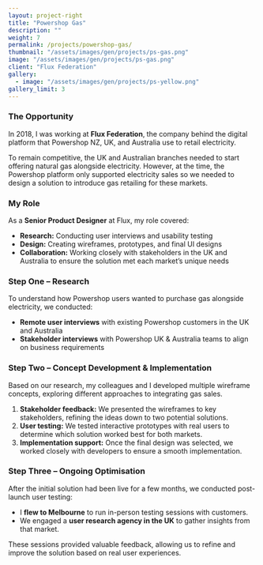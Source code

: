 ```yaml
---
layout: project-right
title: "Powershop Gas"
description: ""
weight: 7
permalink: /projects/powershop-gas/
thumbnail: "/assets/images/gen/projects/ps-gas.png"
image: "/assets/images/gen/projects/ps-gas.png"
client: "Flux Federation"
gallery:
  - image: "/assets/images/gen/projects/ps-yellow.png"
gallery_limit: 3
---
```


### The Opportunity  

In 2018, I was working at **Flux Federation**, the company behind the digital platform that Powershop NZ, UK, and Australia use to retail electricity.  

To remain competitive, the UK and Australian branches needed to start offering natural gas alongside electricity. However, at the time, the Powershop platform only supported electricity sales so we needed to design a solution to introduce gas retailing for these markets.  

### My Role  

As a **Senior Product Designer** at Flux, my role covered:  

- **Research:** Conducting user interviews and usability testing  
- **Design:** Creating wireframes, prototypes, and final UI designs  
- **Collaboration:** Working closely with stakeholders in the UK and Australia to ensure the solution met each market’s unique needs  

### Step One – Research  

To understand how Powershop users wanted to purchase gas alongside electricity, we conducted:  

- **Remote user interviews** with existing Powershop customers in the UK and Australia
- **Stakeholder interviews** with Powershop UK & Australia teams to align on business requirements  

### Step Two – Concept Development & Implementation  

Based on our research, my colleagues and I developed multiple wireframe concepts, exploring different approaches to integrating gas sales.  

1. **Stakeholder feedback:** We presented the wireframes to key stakeholders, refining the ideas down to two potential solutions.  
2. **User testing:** We tested interactive prototypes with real users to determine which solution worked best for both markets.  
3. **Implementation support:** Once the final design was selected, we worked closely with developers to ensure a smooth implementation.  

### Step Three – Ongoing Optimisation  

After the initial solution had been live for a few months, we conducted post-launch user testing:  

- I **flew to Melbourne** to run in-person testing sessions with customers.  
- We engaged a **user research agency in the UK** to gather insights from that market.  

These sessions provided valuable feedback, allowing us to refine and improve the solution based on real user experiences.  